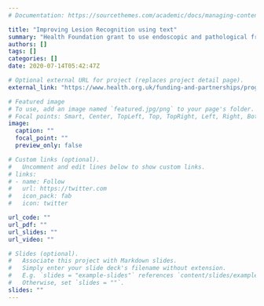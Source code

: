 ```yaml
---
# Documentation: https://sourcethemes.com/academic/docs/managing-content/

title: "Improving Lesion Recognition using text"
summary: "Health Foundation grant to use endoscopic and pathological free text merge with images to improve lesion recognition in trainees by automating individual metrics"
authors: []
tags: []
categories: []
date: 2020-07-14T05:42:47Z

# Optional external URL for project (replaces project detail page).
external_link: "https://www.health.org.uk/funding-and-partnerships/programmes/improving-lesion-recognition-using-routinely-collected-endos"

# Featured image
# To use, add an image named `featured.jpg/png` to your page's folder.
# Focal points: Smart, Center, TopLeft, Top, TopRight, Left, Right, BottomLeft, Bottom, BottomRight.
image:
  caption: ""
  focal_point: ""
  preview_only: false

# Custom links (optional).
#   Uncomment and edit lines below to show custom links.
# links:
# - name: Follow
#   url: https://twitter.com
#   icon_pack: fab
#   icon: twitter

url_code: ""
url_pdf: ""
url_slides: ""
url_video: ""

# Slides (optional).
#   Associate this project with Markdown slides.
#   Simply enter your slide deck's filename without extension.
#   E.g. `slides = "example-slides"` references `content/slides/example-slides.md`.
#   Otherwise, set `slides = ""`.
slides: ""
---
```

